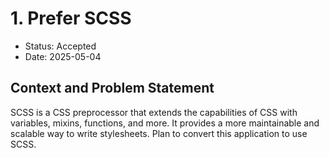 # 1. Prefer SCSS

* Status: Accepted
* Date: 2025-05-04

## Context and Problem Statement

SCSS is a CSS preprocessor that extends the capabilities of CSS with variables, mixins, functions, and more. It provides a more maintainable and scalable way to write stylesheets.  Plan to convert this application to use SCSS.


